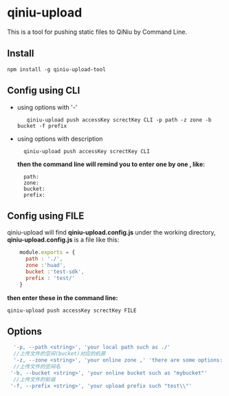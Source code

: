 # qiniu-upload

This is a tool for pushing static files to QiNiu by Command Line.

## Install
    npm install -g qiniu-upload-tool
## Config using CLI
  
- using options with '-'

         qiniu-upload push accessKey screctKey CLI -p path -z zone -b bucket -f prefix
   
- using options with description
   
        qiniu-upload push accessKey screctKey CLI
    
    **then the command line will remind you to enter one by one , like:**
   
        path:
        zone:
        bucket:
        prefix:
  
## Config using FILE
qiniu-upload will find **qiniu-upload.config.js** under the working directory, **qiniu-upload.config.js**  is a file like this:
```js
    module.exports = {
      path : './',
      zone :'huad',
      bucket :'test-sdk',
      prefix : 'test/'
    }
```
**then enter these in the command line:**

    qiniu-upload push accessKey screctKey FILE

## Options

```js
  '-p, --path <string>', 'your local path such as ./'
  //上传文件的空间(bucket)对应的机房
  '-z, --zone <string>', 'your online zone ,' 'there are some options: 华东：huad  华北：huab 华南：huan 北美：beim '
  //上传文件的空间名
 '-b, --bucket <string>', 'your online bucket such as "mybucket"'
  //上传文件的前缀
 '-f, --prefix <string>', 'your upload prefix such "test\\"'
  
```
